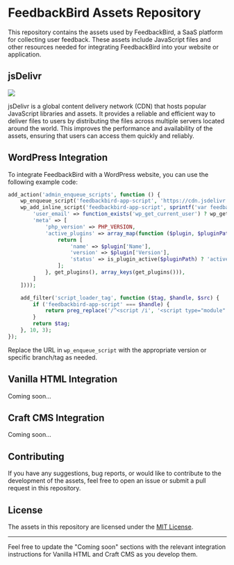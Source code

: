 # FeedbackBird Assets Repository

This repository contains the assets used by FeedbackBird, a SaaS platform for collecting user feedback. These assets include JavaScript files and other resources needed for integrating FeedbackBird into your website or application.

## jsDelivr

[![](https://data.jsdelivr.com/v1/package/gh/feedbackbird/assets/badge)](https://www.jsdelivr.com/package/gh/feedbackbird/assets)

jsDelivr is a global content delivery network (CDN) that hosts popular JavaScript libraries and assets. It provides a reliable and efficient way to deliver files to users by distributing the files across multiple servers located around the world. This improves the performance and availability of the assets, ensuring that users can access them quickly and reliably.

## WordPress Integration

To integrate FeedbackBird with a WordPress website, you can use the following example code:

```php
add_action('admin_enqueue_scripts', function () {
    wp_enqueue_script('feedbackbird-app-script', 'https://cdn.jsdelivr.net/gh/feedbackbird/assets@master/wp/app.js?uid=YOUR_UID');
    wp_add_inline_script('feedbackbird-app-script', sprintf('var feedbackBirdObject = %s;', json_encode([
        'user_email' => function_exists('wp_get_current_user') ? wp_get_current_user()->user_email : '',
        'meta' => [
            'php_version' => PHP_VERSION,
            'active_plugins' => array_map(function ($plugin, $pluginPath) {
                return [
                    'name' => $plugin['Name'],
                    'version' => $plugin['Version'],
                    'status' => is_plugin_active($pluginPath) ? 'active' : 'deactivate',
                ];
            }, get_plugins(), array_keys(get_plugins())),
        ]
    ])));

    add_filter('script_loader_tag', function ($tag, $handle, $src) {
        if ('feedbackbird-app-script' === $handle) {
            return preg_replace('/^<script /i', '<script type="module" crossorigin="crossorigin" ', $tag);
        }
        return $tag;
    }, 10, 3);
});
```

Replace the URL in `wp_enqueue_script` with the appropriate version or specific branch/tag as needed.

## Vanilla HTML Integration

Coming soon...

## Craft CMS Integration

Coming soon...

## Contributing

If you have any suggestions, bug reports, or would like to contribute to the development of the assets, feel free to open an issue or submit a pull request in this repository.

## License

The assets in this repository are licensed under the [MIT License](LICENSE).

---

Feel free to update the "Coming soon" sections with the relevant integration instructions for Vanilla HTML and Craft CMS as you develop them.
